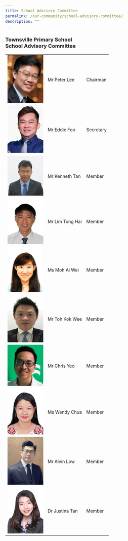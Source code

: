 ```yaml
---
title: School Advisory Committee
permalink: /our-community/school-advisory-committee/
description: ""
---
```

<h3>Townsville Primary School<br>
School Advisory Committee</h3>

<table>
<tbody>
  <tr>
    <td><img src="/images/SAC/Peter%20Lee.jpg" style="width:113px; height:150"></td>
    <td>Mr Peter Lee</td>
    <td>Chairman</td>
  </tr>
  <tr>
    <td><img src="/images/Eddie%20Foo5.jpg" style="width:113px; height:150"></td>
    <td>Mr Eddie Foo</td>
    <td>Secretary</td>
  </tr>
  <tr>
    <td><img src="/images/SAC/Kenneth%20Tan.jpg" alt="Image" style="width:113px; height:150"></td>
    <td>Mr Kenneth Tan</td>
    <td>Member</td>
  </tr>
  <tr>
    <td><img src="/images/SAC/Lim%20Tong%20Hai.jpg" alt="Image" style="width:113px; height:150"></td>
    <td>Mr Lim Tong Hai</td>
    <td>Member</td>
  </tr>
  <tr>
    <td><img src="/images/SAC/Moh%20Ai%20Wei.png" alt="Image" style="width:113px; height:150"></td>
    <td>Ms Moh Ai Wei</td>
    <td>Member</td>
  </tr>
  <tr>
    <td><img src="/images/SAC/Toh%20Kok%20Wee.jpg" alt="Image" style="width:113px; height:150"></td>
    <td>Mr Toh Kok Wee</td>
    <td>Member</td>
  </tr>
  <tr>
    <td><img src="/images/SAC/Chris%20Yeo.jpg" alt="Image" style="width:113px; height:150"></td>
    <td>Mr Chris Yeo</td>
    <td>Member</td>
  </tr>
  <tr>
    <td><img src="/images/SAC/Wendy%20Chua.jpg" alt="Image" style="width:113px; height:150"></td>
    <td>Ms Wendy Chua</td>
    <td>Member</td>
  </tr>
  <tr>
    <td><img src="/images/SAC/Alvin%20Low.jpg" alt="Image" style="width:113px; height:150"></td>
    <td>Mr Alvin Low</td>
    <td>Member</td>
  </tr>
  <tr>
    <td><img src="/images/SAC/Justina%20Tan.jpg" alt="Image" style="width:113px; height:150"></td>
    <td>Dr Justina Tan</td>
    <td>Member</td>
  </tr>
</tbody>
</table>
